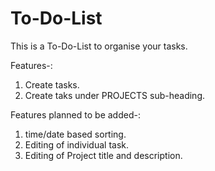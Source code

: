 # To-Do-List

This is a To-Do-List to organise your tasks.

Features-:

1. Create tasks.
2. Create taks under PROJECTS sub-heading.

Features planned to be added-:

1. time/date based sorting.
2. Editing of individual task.
3. Editing of Project title and description.
